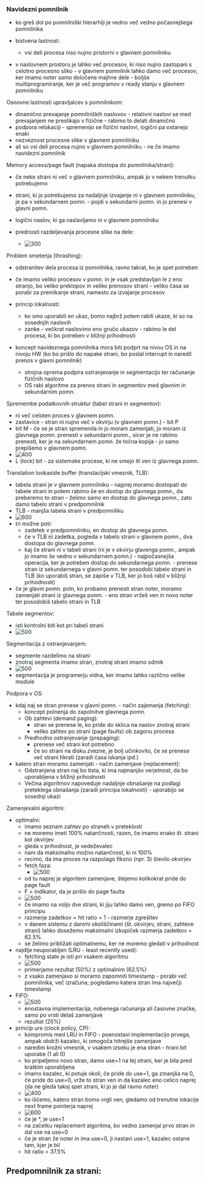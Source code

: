 ### Navidezni pomnilnik

- ko greš dol po pomnilniški hierarhiji je vedno več vedno počasnejšega pomnilnika
- bistvena lastnost:
	- vsi deli procesa niso nujno pristorni v glavnem pomnilniku

- v naslovnem prostoru je lahko več procesov, ki niso nujno zastopani s celotno procesno sliko - v glavnem pomnilnik lahko damo več procesov, ker imamo noter samo določene majhne dele - boljše multiprogramiranje, ker je več programov v ready stanju v glavnem pomnilniku

Osnovne lastnosti upravljalcev s pomnilnikom:
- dinamično prevajanje pomnilniških naslovov - relativni naslovi se med prevajanjem ne preslikajo v fizične - rabimo to delati dinamično
- podpora relokaciji - spremenijo se fizični naslovi, logični pa ostanejo enaki
- nezveznost procesne slike v glavnem pomnilniku
- ali so vsi deli procesa nujno v glavnem pomnilniku - ne če imamo navidezni pomnilnik

Memory access/page fault (napaka dostopa do pomnilnika/strani):
- če neke strani ni več v glavnem pomnilniku, ampak jo v nekem trenutku potrebujemo
- strani, ki jo potrebujemo za nadaljnje izvajanje ni v glavnem pomnilniku, je pa v sekundarnem pomn. - pojdi v sekundarni pomn. in jo prenesi v glavni pomn.
- logični naslov, ki ga naslavljamo ni v glavnem pomnilniku

- prednosti razdeljevanja procesne slike na dele:
	- ![300](../../Images/Pasted%20image%2020240429142613.png)

Problem smetenja (thrashing):
- odstranitev dela procesa iz pomnilnika, ravno takrat, ko je spet potreben
- če imamo veliko procesov v pomn. in je vsak predstavljan le z eno stranjo, bo veliko preklopov in veliko prenosov strani - veliko časa se porabi za premikanje strani, namesto za izvajanje procesov
- princip lokalnosti:
	- ko smo uporabili en ukaz, bomo najbrž potem rabili ukaze, ki so na sosednjih naslovih
	- zanke - večkrat naslovimo eno gručo ukazov - rabimo le del procesa, ki bo potreben v bližnji prihodnosti

- koncept navideznega pomnilnika mora biti podprt na nivou OS in na nivoju HW (ko bo prišlo do napake strani, bo poslal interrupt in naredil prenos v glavni pomnilnik)
	- strojna oprema podpira ostranjevanje in segmentacijo ter računanje fizičnih naslovo
	- OS rabi algoritme za prenos strani in segmentov med glavnim in sekundarnim pomn.

Spremembe podatkovnih struktur (tabel strani in segmentov):
- ni več celoten proces v glavnem pomn.
- zastavice - stran ni nujno več v okvirju (v glavnem pomn.) - bit P
- bit M - če se je stran spremenila in jo moram zamenjati, jo moram iz glavnega pomn. prenesti v sekundarni pomn., sicer je ne rabimo prenesti, ker je na sekundarnem pomn. že točna kopija - jo samo prepišemo v glavnem pomn.
- ![400](../../Images/Pasted%20image%2020240429143717.png)
- L (lock) bit - za sistemske procese, ki ne smejo iti ven iz glavnega pomn.

Translation lookaside buffer (translacijski vmesnik, TLB):
- tabela strani je v glavnem pomnilniku - najprej moramo dostopati do tabele strani in potem rabimo še en dostop do glavnega pomn., da preberemo to stran - želimo samo en dostop do glavnega pomn., zato damo tabelo strani v predpomnilnik
- TLB - manjša tabela strani v predpomniliku
- ![600](../../Images/Pasted%20image%2020240429144343.png)
- tri možne poti:
	- zadetek v predpomnilniku, en dostop do glavnega pomn.
	- če v TLB ni zadetka, pogleda v tabelo strani v glavnem pomn., dva dostopa do glavnega pomn.
	- kaj če strani ni v tabeli strani (ni je v okvirju glavenga pomn., ampak jo imamo še vedno v sekundarnem pomn.) - najpočasnejša operacija, ker je potreben dostop do sekundarnega pomn. - prenese stran iz sekundarnega v glavni pomn. ter posodobi tabelo strani in TLB (ko uporabiš stran, se zapiše v TLB, ker jo boš rabil v bližnji prihodnosti)
- če je glavni pomn. poln, ko probamo prenesti stran noter, moramo zamenjati strani iz glavnega pomn. - eno stran vržeš ven in novo noter ter posodobiš tabelo strani in TLB

Tabele segmentov:
- isti kontrolni biti kot pri tabeli strani
- ![500](../../Images/Pasted%20image%2020240429145239.png)

Segmentacija z ostranjevanjem:
- segmente razdelimo na strani
- znotraj segmenta imamo stran, znotraj strani imamo odmik
- ![500](../../Images/Pasted%20image%2020240429145529.png)
- segmentacija je programerju vidna, ker imamo lahko različno velike module

Podpora v OS:
- kdaj naj se stran prenese v glavni pomn. - način zajemanja (fetching):
	- koncept polnenja do zapolnitve glavnega pomn.
	- Ob zahtevi (demand paging):
		- stran se prenese le, ko pride do sklica na naslov znotraj strani
		- veliko zahtev po strani (page faults) ob zagonu procesa
	- Predhodno ostranjevanje (prepaging):
		- prenese več strani kot potrebno
		- če so strani na disku zvezne, je bolj učinkovito, če se prenese več strani hkrati (zaradi časa iskanja ipd.)
- katero stran moramo zamenjati - način zamenjave (replacement):
	- Odstranjena stran naj bo tista, ki ima najmanjšo verjetnost, da bo uporabljena v bližnji prihodnosti
	- Večina algoritmov napoveduje nadaljnje obnašanje na podlagi preteklega obnašanja (zaradi principa lokalnosti) - uporabijo se sosednji ukazi

Zamenjevalni algoritmi:
- optimalni:
	- imamo seznam zahtev po straneh v preteklosti
	- ne moremo imeti 100% natančnosti, razen, če imamo enako št. strani kot okvirjev
	- gleda v prihodnost, je vedeževalec
	- nam da maksimalno možno natančnost, ki ni 100%
	- recimo, da ima proces na razpolago fiksno (npr. 3) število okvirjev
	- fetch faza:
		- ![500](../../Images/Pasted%20image%2020240429152629.png)
	- od tu naprej je algoritem zamenjave, štejemo kolikokrat pride do page fault
	- F = indikator, da je prišlo do page faulta
	- ![500](../../Images/Pasted%20image%2020240429152848.png)
	- če imamo na voljo dve strani, ki jiju lahko damo ven, gremo po FIFO principu
	- razmerje zadetkov = hit ratio = 1 - razmerje zgrešitev
	- v danem sistemu z danimi okoliščinami (št. okvirjev, strani, zahteve strani) lahko dosežemo maksimalni izkopiček razmerja zadetkov = 62.5%
	- se želimo približati optimalnemu, ker ne moremo gledati v prihodnost
- najdlje neuporabljen (LRU - least recently used):
	- fetching state je isti pri vsakem algoritmu
	- ![500](../../Images/Pasted%20image%2020240429153445.png)
	- primerjamo rezultat (50%) z optimalnim (62.5%)
	- z vsako zamenjavo si moramo zapomniti timestamp - porabi več pomnilnika, več izračuna; pogledamo katera stran ima največji timestamp
- FIFO:
	- ![500](../../Images/Pasted%20image%2020240429153908.png)
	- enostavna implementacija, nobenega računanja ali časovne značke, samo po vrsti delaš zamenjave
	- rezultat (25%)
- princip ure (clock policy, CP):
	- kompromis med LRU in FIFO - poenostavi implementacijo prvega, ampak obdrži kazalec, ki omogoča hitrejše zamenjave
	- naredim krožni vmesnik, v vsakem izseku je ena stran - hrani bit uporabe (1 ali 0)
	- ko pripeljemo novo stran, damo use=1 na tej strani, ker je bila pred kratkim uporabljena
	- imamo kazalec, ki potuje okoli, če pride do use=1, ga zmanjša na 0, če pride do use=0, vrže to stran ven in da kazalec eno celico naprej (da ne gleda takoj spet strani, ki jo je dal ravno noter)
	- ![400](../../Images/Pasted%20image%2020240429154949.png)
	- ko iščemo, katero stran bomo vrgli ven, gledamo od trenutne lokacije next frame pointerja naprej
	- ![600](../../Images/Pasted%20image%2020240429155151.png)
	- če je \*, je use=1
	- na začetku replacement algoritma, bo vedno zamenjal prvo stran in dal vse na use=0
	- če je stran že noter in ima use=0, ji nastavi use=1, kazalec ostane tam, kjer je bil
	- hit ratio = 37.5%

Predpomnilnik za strani:
- 